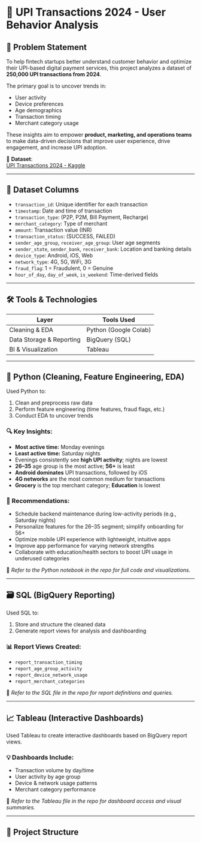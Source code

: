 # 🏦 UPI Transactions 2024 - User Behavior Analysis

## 🚀 Problem Statement

To help fintech startups better understand customer behavior and optimize their UPI-based digital payment services, this project analyzes a dataset of **250,000 UPI transactions from 2024**.

The primary goal is to uncover trends in:
- User activity
- Device preferences
- Age demographics
- Transaction timing
- Merchant category usage

These insights aim to empower **product, marketing, and operations teams** to make data-driven decisions that improve user experience, drive engagement, and increase UPI adoption.

📂 **Dataset**:  
[UPI Transactions 2024 - Kaggle](https://www.kaggle.com/datasets/skullagos5246/upi-transactions-2024-dataset)

---

## 🧾 Dataset Columns

- `transaction_id`: Unique identifier for each transaction  
- `timestamp`: Date and time of transaction  
- `transaction_type`: (P2P, P2M, Bill Payment, Recharge)  
- `merchant_category`: Type of merchant  
- `amount`: Transaction value (INR)  
- `transaction_status`: (SUCCESS, FAILED)  
- `sender_age_group`, `receiver_age_group`: User age segments  
- `sender_state`, `sender_bank`, `receiver_bank`: Location and banking details  
- `device_type`: Android, iOS, Web  
- `network_type`: 4G, 5G, WiFi, 3G  
- `fraud_flag`: 1 = Fraudulent, 0 = Genuine  
- `hour_of_day`, `day_of_week`, `is_weekend`: Time-derived fields  

---

## 🛠️ Tools & Technologies

| Layer       | Tools Used            |
|-------------|------------------------|
| Cleaning & EDA | Python (Google Colab) |
| Data Storage & Reporting | BigQuery (SQL)         |
| BI & Visualization | Tableau                 |

---

## 🐍 Python (Cleaning, Feature Engineering, EDA)

Used Python to:
1. Clean and preprocess raw data
2. Perform feature engineering (time features, fraud flags, etc.)
3. Conduct EDA to uncover trends

### 🔍 Key Insights:
- **Most active time:** Monday evenings  
- **Least active time:** Saturday nights  
- Evenings consistently see **high UPI activity**; nights are lowest  
- **26–35** age group is the most active; **56+** is least  
- **Android dominates** UPI transactions, followed by iOS  
- **4G networks** are the most common medium for transactions  
- **Grocery** is the top merchant category; **Education** is lowest  

### 📌 Recommendations:
- Schedule backend maintenance during low-activity periods (e.g., Saturday nights)
- Personalize features for the 26–35 segment; simplify onboarding for 56+
- Optimize mobile UPI experience with lightweight, intuitive apps
- Improve app performance for varying network strengths
- Collaborate with education/health sectors to boost UPI usage in underused categories

📄 _Refer to the Python notebook in the repo for full code and visualizations._

---

## 🗃️ SQL (BigQuery Reporting)

Used SQL to:
1. Store and structure the cleaned data
2. Generate report views for analysis and dashboarding

### 📊 Report Views Created:
- `report_transaction_timing`
- `report_age_group_activity`
- `report_device_network_usage`
- `report_merchant_categories`

📄 _Refer to the SQL file in the repo for report definitions and queries._

---

## 📈 Tableau (Interactive Dashboards)

Used Tableau to create interactive dashboards based on BigQuery report views.

### 💡 Dashboards Include:
- Transaction volume by day/time
- User activity by age group
- Device & network usage patterns
- Merchant category performance

📄 _Refer to the Tableau file in the repo for dashboard access and visual summaries._

---

## 📁 Project Structure


